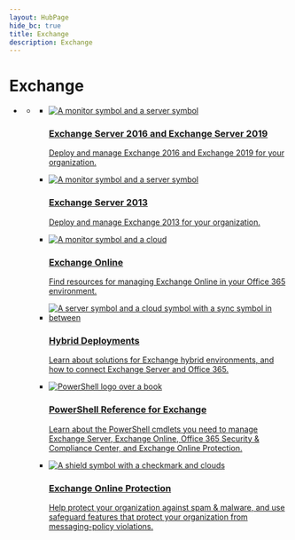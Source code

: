 ```yaml
--- 
layout: HubPage
hide_bc: true
title: Exchange
description: Exchange
---
```

<div id="main" class="v2">
    <div class="container">
        <h1>Exchange</h1>
        <ul class="pivots">
            <li>
                <a href="#home"></a>
                <ul id="home">
                    <li>
                        <a href="#home-all"></a>
                        <ul id="home-all" class="cardsC">
                            <li>
                                <a href="/Exchange/exchange-server">
                                    <div class="cardSize">
                                        <div class="cardPadding">
                                            <div class="card">
                                                <div class="cardImageOuter">
                                                    <div class="cardImage bgdAccent1"> 
                                                        <img src="https://docs.microsoft.com/en-us/office/media/hub-tiles/Exchange-Server-400x140.svg" alt="A monitor symbol and a server symbol" />
                                                    </div>
                                                </div>
                                                <div class="cardText">
                                                    <h3>Exchange Server 2016 and Exchange Server 2019</h3>
                                                    <p>Deploy and manage Exchange 2016 and Exchange 2019 for your organization.</p>
                                                </div>
                                            </div>
                                        </div>
                                    </div>
                                </a>
                            </li>
                            <li>
                                <a href="/Exchange/exchange-server-2013-exchange-2013-help">
                                    <div class="cardSize">
                                        <div class="cardPadding">
                                            <div class="card">
                                                <div class="cardImageOuter">
                                                    <div class="cardImage bgdAccent1"> 
                                                        <img src="https://docs.microsoft.com/en-us/office/media/hub-tiles/Exchange-Server-400x140.svg" alt="A monitor symbol and a server symbol" />
                                                    </div>
                                                </div>
                                                <div class="cardText">
                                                    <h3>Exchange Server 2013</h3>
                                                    <p>Deploy and manage Exchange 2013 for your organization.</p>
                                                </div>
                                            </div>
                                        </div>
                                    </div>
                                </a>
                            </li>
                            <li>
                                <a href="/Exchange/exchange-online">
                                    <div class="cardSize">
                                        <div class="cardPadding">
                                            <div class="card">
                                                <div class="cardImageOuter">
                                                    <div class="cardImage bgdAccent1"> 
                                                        <img src="https://docs.microsoft.com/en-us/office/media/hub-tiles/Exchange-Online-400x140.svg" alt="A monitor symbol and a cloud" />
                                                    </div>
                                                </div>
                                                <div class="cardText">
                                                    <h3>Exchange Online</h3>
                                                    <p>Find resources for managing Exchange Online in your Office 365 environment.</p>
                                                </div>
                                            </div>
                                        </div>
                                    </div>
                                </a>
                            </li>
                            <li>
                                <a href="/Exchange/exchange-hybrid">
                                    <div class="cardSize">
                                        <div class="cardPadding">
                                            <div class="card">
                                                <div class="cardImageOuter">
                                                    <div class="cardImage bgdAccent1"> 
                                                        <img src="https://docs.microsoft.com/en-us/office/media/hub-tiles/Exchange-Hybrid-400x140.svg" alt="A server symbol and a cloud symbol with a sync symbol in between" />
                                                    </div>
                                                </div>
                                                <div class="cardText">
                                                    <h3>Hybrid Deployments</h3>
                                                    <p>Learn about solutions for Exchange hybrid environments, and how to connect Exchange Server and Office 365.</p>
                                                </div>
                                            </div>
                                        </div>
                                    </div>
                                </a>
                            </li>
                            <li>
                                <a href="https://docs.microsoft.com/powershell/exchange">
                                    <div class="cardSize">
                                        <div class="cardPadding">
                                            <div class="card">
                                                <div class="cardImageOuter">
                                                    <div class="cardImage bgdAccent1"> 
                                                        <img src="https://docs.microsoft.com/en-us/office/media/hub-tiles/Exchange-Powershell-400x140.svg" alt="PowerShell logo over a book" />
                                                    </div>
                                                </div>
                                                <div class="cardText">
                                                    <h3>PowerShell Reference for Exchange</h3>
                                                    <p>Learn about the PowerShell cmdlets you need to manage Exchange Server, Exchange Online, Office 365 Security &amp; Compliance Center, and Exchange Online Protection.</p>
                                                </div>
                                            </div>
                                        </div>
                                    </div>
                                </a>
                            </li>                            
                            <li>
                                <a href="https://docs.microsoft.com/en-us/Office365/SecurityCompliance/eop/exchange-online-protection-overview">
                                    <div class="cardSize">
                                        <div class="cardPadding">
                                            <div class="card">
                                                <div class="cardImageOuter">
                                                    <div class="cardImage bgdAccent1"> 
                                                        <img src="https://docs.microsoft.com/en-us/office/media/hub-tiles/Exchange-ExchangeOnlineProtection-400x140.svg" alt="A shield symbol with a checkmark and clouds" />
                                                    </div>
                                                </div>
                                                <div class="cardText">
                                                    <h3>Exchange Online Protection</h3>
                                                    <p>Help protect your organization against spam &amp; malware, and use safeguard features that protect your organization from messaging-policy violations.</p>
                                                </div>
                                            </div>
                                        </div>
                                    </div>
                                </a>
                            </li>                            
                        </ul>
                    </li>
                </ul>
            </li>
        </ul>
    </div>
</div>
